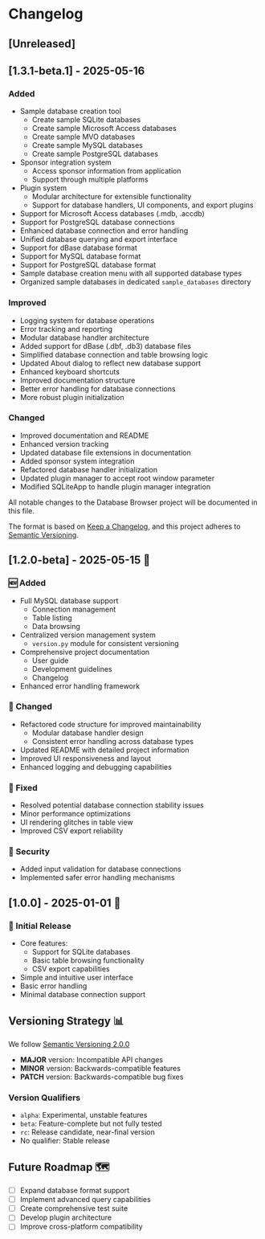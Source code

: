 # Changelog

## [Unreleased]

## [1.3.1-beta.1] - 2025-05-16

### Added
- Sample database creation tool
  - Create sample SQLite databases
  - Create sample Microsoft Access databases
  - Create sample MVO databases
  - Create sample MySQL databases
  - Create sample PostgreSQL databases
- Sponsor integration system
  - Access sponsor information from application
  - Support through multiple platforms
- Plugin system
  - Modular architecture for extensible functionality
  - Support for database handlers, UI components, and export plugins
- Support for Microsoft Access databases (.mdb, .accdb)
- Support for PostgreSQL database connections
- Enhanced database connection and error handling
- Unified database querying and export interface
- Support for dBase database format
- Support for MySQL database format
- Support for PostgreSQL database format
- Sample database creation menu with all supported database types
- Organized sample databases in dedicated `sample_databases` directory

### Improved
- Logging system for database operations
- Error tracking and reporting
- Modular database handler architecture
- Added support for dBase (.dbf, .db3) database files
- Simplified database connection and table browsing logic
- Updated About dialog to reflect new database support
- Enhanced keyboard shortcuts
- Improved documentation structure
- Better error handling for database connections
- More robust plugin initialization

### Changed
- Improved documentation and README
- Enhanced version tracking
- Updated database file extensions in documentation
- Added sponsor system integration
- Refactored database handler initialization
- Updated plugin manager to accept root window parameter
- Modified SQLiteApp to handle plugin manager integration

All notable changes to the Database Browser project will be documented in this file.

The format is based on [Keep a Changelog](https://keepachangelog.com/en/1.0.0/),
and this project adheres to [Semantic Versioning](https://semver.org/spec/v2.0.0.html).

## [1.2.0-beta] - 2025-05-15 🚀

### 🆕 Added
- Full MySQL database support
  - Connection management
  - Table listing
  - Data browsing
- Centralized version management system
  - `version.py` module for consistent versioning
- Comprehensive project documentation
  - User guide
  - Development guidelines
  - Changelog
- Enhanced error handling framework

### 🔧 Changed
- Refactored code structure for improved maintainability
  - Modular database handler design
  - Consistent error handling across database types
- Updated README with detailed project information
- Improved UI responsiveness and layout
- Enhanced logging and debugging capabilities

### 🐛 Fixed
- Resolved potential database connection stability issues
- Minor performance optimizations
- UI rendering glitches in table view
- Improved CSV export reliability

### 🔬 Security
- Added input validation for database connections
- Implemented safer error handling mechanisms

## [1.0.0] - 2025-01-01 🎉

### 🌟 Initial Release
- Core features:
  - Support for SQLite databases
  - Basic table browsing functionality
  - CSV export capabilities
- Simple and intuitive user interface
- Basic error handling
- Minimal database connection support

## Versioning Strategy 📊

We follow [Semantic Versioning 2.0.0](https://semver.org/)

- **MAJOR** version: Incompatible API changes
- **MINOR** version: Backwards-compatible features
- **PATCH** version: Backwards-compatible bug fixes

### Version Qualifiers
- `alpha`: Experimental, unstable features
- `beta`: Feature-complete but not fully tested
- `rc`: Release candidate, near-final version
- No qualifier: Stable release

## Future Roadmap 🗺️

- [ ] Expand database format support
- [ ] Implement advanced query capabilities
- [ ] Create comprehensive test suite
- [ ] Develop plugin architecture
- [ ] Improve cross-platform compatibility
